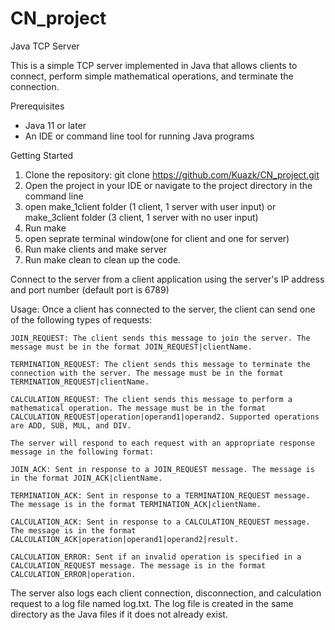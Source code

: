 # CN_project
Java TCP Server

This is a simple TCP server implemented in Java that allows clients to connect, perform simple mathematical operations, and terminate the connection.

Prerequisites
* Java 11 or later
* An IDE or command line tool for running Java programs

Getting Started
1. Clone the repository: git clone https://github.com/Kuazk/CN_project.git
2. Open the project in your IDE or navigate to the project directory in the command line
3. open make_1client folder (1 client, 1 server with user input) or make_3client folder (3 client, 1 server with no user input)
4. Run make
5. open seprate terminal window(one for client and one for server)
6. Run make clients and make server
7. Run make clean to clean up the code.

Connect to the server from a client application using the server's IP address and port number (default port is 6789)

Usage:
    Once a client has connected to the server, the client can send one of the following types of requests:

    JOIN_REQUEST: The client sends this message to join the server. The message must be in the format JOIN_REQUEST|clientName.

    TERMINATION_REQUEST: The client sends this message to terminate the connection with the server. The message must be in the format TERMINATION_REQUEST|clientName.

    CALCULATION_REQUEST: The client sends this message to perform a mathematical operation. The message must be in the format CALCULATION_REQUEST|operation|operand1|operand2. Supported operations are ADD, SUB, MUL, and DIV.

    The server will respond to each request with an appropriate response message in the following format:

    JOIN_ACK: Sent in response to a JOIN_REQUEST message. The message is in the format JOIN_ACK|clientName.

    TERMINATION_ACK: Sent in response to a TERMINATION_REQUEST message. The message is in the format TERMINATION_ACK|clientName.

    CALCULATION_ACK: Sent in response to a CALCULATION_REQUEST message. The message is in the format CALCULATION_ACK|operation|operand1|operand2|result.

    CALCULATION_ERROR: Sent if an invalid operation is specified in a CALCULATION_REQUEST message. The message is in the format CALCULATION_ERROR|operation.

The server also logs each client connection, disconnection, and calculation request to a log file named log.txt. The log file is created in the same directory as the Java files if it does not already exist.
